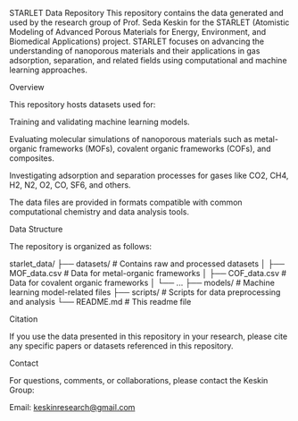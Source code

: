 STARLET Data Repository
This repository contains the data generated and used by the research group of Prof. Seda Keskin for the STARLET (Atomistic Modeling of Advanced Porous Materials for Energy, Environment, and Biomedical Applications) project. STARLET focuses on advancing the understanding of nanoporous materials and their applications in gas adsorption, separation, and related fields using computational and machine learning approaches.

Overview

This repository hosts datasets used for:

Training and validating machine learning models.

Evaluating molecular simulations of nanoporous materials such as metal-organic frameworks (MOFs), covalent organic frameworks (COFs), and composites.

Investigating adsorption and separation processes for gases like CO2, CH4, H2, N2, O2, CO, SF6, and others.

The data files are provided in formats compatible with common computational chemistry and data analysis tools.

Data Structure

The repository is organized as follows:

starlet_data/
├── datasets/         # Contains raw and processed datasets
│   ├── MOF_data.csv  # Data for metal-organic frameworks
│   ├── COF_data.csv  # Data for covalent organic frameworks
│   └── ...
├── models/           # Machine learning model-related files
├── scripts/          # Scripts for data preprocessing and analysis
└── README.md         # This readme file

Citation

If you use the data presented in this repository in your research, please cite any specific papers or datasets referenced in this repository.

Contact

For questions, comments, or collaborations, please contact the Keskin Group:

Email: keskinresearch@gmail.com

